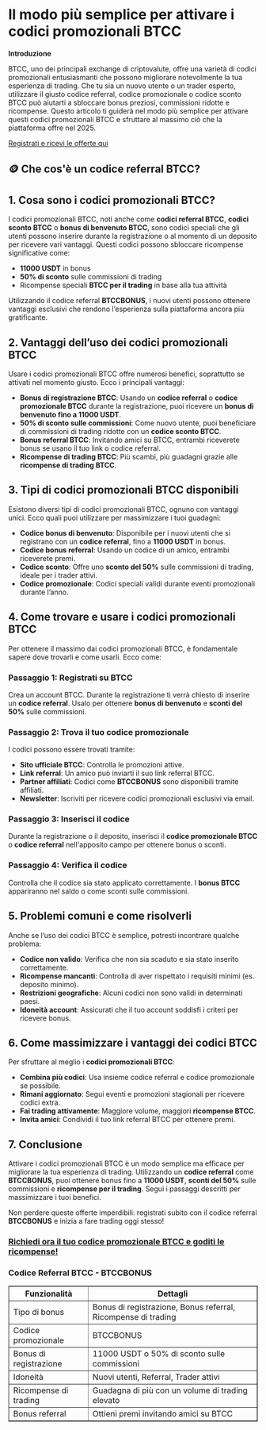 <h1>Il modo più semplice per attivare i codici promozionali BTCC</h1>
<p><strong>Introduzione</strong></p>
<p>BTCC, uno dei principali exchange di criptovalute, offre una varietà di codici promozionali entusiasmanti che possono migliorare notevolmente la tua esperienza di trading. Che tu sia un nuovo utente o un trader esperto, utilizzare il giusto codice referral, codice promozionale o codice sconto BTCC può aiutarti a sbloccare bonus preziosi, commissioni ridotte e ricompense. Questo articolo ti guiderà nel modo più semplice per attivare questi codici promozionali BTCC e sfruttare al massimo ciò che la piattaforma offre nel 2025.</p>
<p><a href="https://partner.btcc.com/us/c/BTCCBONUS/9303" target="_blank">Registrati e ricevi le offerte qui</a></p>
<img src="https://images.mirror-media.xyz/publication-images/mOyzTHo__cWXepjeKkd-v.png?height=500&amp;width=1000" decoding="async" data-nimg="fill" class="css-xah9so" style="position: absolute; inset: 0px; box-sizing: border-box; padding: 0px; border: none; margin: auto; display: block; width: 0px; height: 0px; min-width: 100%; max-width: 100%; min-height: 100%; max-height: 100%;">

<h2>🪙 Che cos'è un codice referral BTCC?</h2>
<h2>1. Cosa sono i codici promozionali BTCC?</h2>
<p>I codici promozionali BTCC, noti anche come <strong>codici referral BTCC</strong>, <strong>codici sconto BTCC</strong> o <strong>bonus di benvenuto BTCC</strong>, sono codici speciali che gli utenti possono inserire durante la registrazione o al momento di un deposito per ricevere vari vantaggi. Questi codici possono sbloccare ricompense significative come:</p>
<ul>
<li><strong>11000 USDT</strong> in bonus</li>
<li><strong>50% di sconto</strong> sulle commissioni di trading</li>
<li>Ricompense speciali <strong>BTCC per il trading</strong> in base alla tua attività</li>
</ul>
<p>Utilizzando il codice referral <strong>BTCCBONUS</strong>, i nuovi utenti possono ottenere vantaggi esclusivi che rendono l’esperienza sulla piattaforma ancora più gratificante.</p>

<h2>2. Vantaggi dell’uso dei codici promozionali BTCC</h2>
<p>Usare i codici promozionali BTCC offre numerosi benefici, soprattutto se attivati nel momento giusto. Ecco i principali vantaggi:</p>
<ul>
<li><strong>Bonus di registrazione BTCC</strong>: Usando un <strong>codice referral</strong> o <strong>codice promozionale BTCC</strong> durante la registrazione, puoi ricevere un <strong>bonus di benvenuto fino a 11000 USDT</strong>.</li>
<li><strong>50% di sconto sulle commissioni</strong>: Come nuovo utente, puoi beneficiare di commissioni di trading ridotte con un <strong>codice sconto BTCC</strong>.</li>
<li><strong>Bonus referral BTCC</strong>: Invitando amici su BTCC, entrambi riceverete bonus se usano il tuo link o codice referral.</li>
<li><strong>Ricompense di trading BTCC</strong>: Più scambi, più guadagni grazie alle <strong>ricompense di trading BTCC</strong>.</li>
</ul>

<h2>3. Tipi di codici promozionali BTCC disponibili</h2>
<p>Esistono diversi tipi di codici promozionali BTCC, ognuno con vantaggi unici. Ecco quali puoi utilizzare per massimizzare i tuoi guadagni:</p>
<ul>
<li><strong>Codice bonus di benvenuto</strong>: Disponibile per i nuovi utenti che si registrano con un <strong>codice referral</strong>, fino a <strong>11000 USDT</strong> in bonus.</li>
<li><strong>Codice bonus referral</strong>: Usando un codice di un amico, entrambi riceverete premi.</li>
<li><strong>Codice sconto</strong>: Offre uno <strong>sconto del 50%</strong> sulle commissioni di trading, ideale per i trader attivi.</li>
<li><strong>Codice promozionale</strong>: Codici speciali validi durante eventi promozionali durante l’anno.</li>
</ul>

<h2>4. Come trovare e usare i codici promozionali BTCC</h2>
<p>Per ottenere il massimo dai codici promozionali BTCC, è fondamentale sapere dove trovarli e come usarli. Ecco come:</p>

<h3>Passaggio 1: Registrati su BTCC</h3>
<p>Crea un account BTCC. Durante la registrazione ti verrà chiesto di inserire un <strong>codice referral</strong>. Usalo per ottenere <strong>bonus di benvenuto</strong> e <strong>sconti del 50%</strong> sulle commissioni.</p>

<h3>Passaggio 2: Trova il tuo codice promozionale</h3>
<p>I codici possono essere trovati tramite:</p>
<ul>
<li><strong>Sito ufficiale BTCC</strong>: Controlla le promozioni attive.</li>
<li><strong>Link referral</strong>: Un amico può inviarti il suo link referral BTCC.</li>
<li><strong>Partner affiliati</strong>: Codici come <strong>BTCCBONUS</strong> sono disponibili tramite affiliati.</li>
<li><strong>Newsletter</strong>: Iscriviti per ricevere codici promozionali esclusivi via email.</li>
</ul>

<h3>Passaggio 3: Inserisci il codice</h3>
<p>Durante la registrazione o il deposito, inserisci il <strong>codice promozionale BTCC</strong> o <strong>codice referral</strong> nell'apposito campo per ottenere bonus o sconti.</p>

<h3>Passaggio 4: Verifica il codice</h3>
<p>Controlla che il codice sia stato applicato correttamente. I <strong>bonus BTCC</strong> appariranno nel saldo o come sconti sulle commissioni.</p>

<h2>5. Problemi comuni e come risolverli</h2>
<p>Anche se l’uso dei codici BTCC è semplice, potresti incontrare qualche problema:</p>
<ul>
<li><strong>Codice non valido</strong>: Verifica che non sia scaduto e sia stato inserito correttamente.</li>
<li><strong>Ricompense mancanti</strong>: Controlla di aver rispettato i requisiti minimi (es. deposito minimo).</li>
<li><strong>Restrizioni geografiche</strong>: Alcuni codici non sono validi in determinati paesi.</li>
<li><strong>Idoneità account</strong>: Assicurati che il tuo account soddisfi i criteri per ricevere bonus.</li>
</ul>

<h2>6. Come massimizzare i vantaggi dei codici BTCC</h2>
<p>Per sfruttare al meglio i <strong>codici promozionali BTCC</strong>:</p>
<ul>
<li><strong>Combina più codici</strong>: Usa insieme codice referral e codice promozionale se possibile.</li>
<li><strong>Rimani aggiornato</strong>: Segui eventi e promozioni stagionali per ricevere codici extra.</li>
<li><strong>Fai trading attivamente</strong>: Maggiore volume, maggiori <strong>ricompense BTCC</strong>.</li>
<li><strong>Invita amici</strong>: Condividi il tuo link referral BTCC per ottenere premi.</li>
</ul>

<h2>7. Conclusione</h2>
<p>Attivare i codici promozionali BTCC è un modo semplice ma efficace per migliorare la tua esperienza di trading. Utilizzando un <strong>codice referral</strong> come <strong>BTCCBONUS</strong>, puoi ottenere bonus fino a <strong>11000 USDT</strong>, <strong>sconti del 50%</strong> sulle commissioni e <strong>ricompense per il trading</strong>. Segui i passaggi descritti per massimizzare i tuoi benefici.</p>
<p>Non perdere queste offerte imperdibili: registrati subito con il codice referral <strong>BTCCBONUS</strong> e inizia a fare trading oggi stesso!</p>

<h3><a href="https://partner.btcc.com/us/c/BTCCBONUS/9303" target="_blank">Richiedi ora il tuo codice promozionale BTCC e goditi le ricompense!</a></h3>
<h3>Codice Referral BTCC - BTCCBONUS</h3>

<table border="1">
<thead>
<tr>
<th>Funzionalità</th>
<th>Dettagli</th>
</tr>
</thead>
<tbody>
<tr>
<td>Tipo di bonus</td>
<td>Bonus di registrazione, Bonus referral, Ricompense di trading</td>
</tr>
<tr>
<td>Codice promozionale</td>
<td>BTCCBONUS</td>
</tr>
<tr>
<td>Bonus di registrazione</td>
<td>11000 USDT o 50% di sconto sulle commissioni</td>
</tr>
<tr>
<td>Idoneità</td>
<td>Nuovi utenti, Referral, Trader attivi</td>
</tr>
<tr>
<td>Ricompense di trading</td>
<td>Guadagna di più con un volume di trading elevato</td>
</tr>
<tr>
<td>Bonus referral</td>
<td>Ottieni premi invitando amici su BTCC</td>
</tr>
</tbody>
</table>
</body>
</html>

